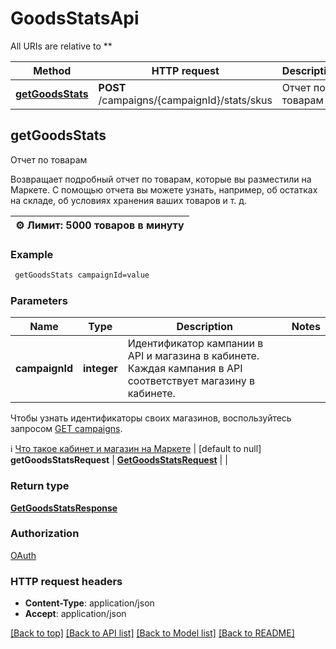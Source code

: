 # GoodsStatsApi

All URIs are relative to **

Method | HTTP request | Description
------------- | ------------- | -------------
[**getGoodsStats**](GoodsStatsApi.md#getGoodsStats) | **POST** /campaigns/{campaignId}/stats/skus | Отчет по товарам



## getGoodsStats

Отчет по товарам

Возвращает подробный отчет по товарам, которые вы разместили на Маркете. С помощью отчета вы можете узнать, например, об остатках на складе, об условиях хранения ваших товаров и т. д.

|**⚙️ Лимит:** 5000 товаров в минуту|
|-|

### Example

```bash
 getGoodsStats campaignId=value
```

### Parameters


Name | Type | Description  | Notes
------------- | ------------- | ------------- | -------------
 **campaignId** | **integer** | Идентификатор кампании в API и магазина в кабинете. Каждая кампания в API соответствует магазину в кабинете.

Чтобы узнать идентификаторы своих магазинов, воспользуйтесь запросом [GET campaigns](../../reference/campaigns/getCampaigns.md).

ℹ️ [Что такое кабинет и магазин на Маркете](https://yandex.ru/support/marketplace/account/introduction.html) | [default to null]
 **getGoodsStatsRequest** | [**GetGoodsStatsRequest**](GetGoodsStatsRequest.md) |  |

### Return type

[**GetGoodsStatsResponse**](GetGoodsStatsResponse.md)

### Authorization

[OAuth](../README.md#OAuth)

### HTTP request headers

- **Content-Type**: application/json
- **Accept**: application/json

[[Back to top]](#) [[Back to API list]](../README.md#documentation-for-api-endpoints) [[Back to Model list]](../README.md#documentation-for-models) [[Back to README]](../README.md)

